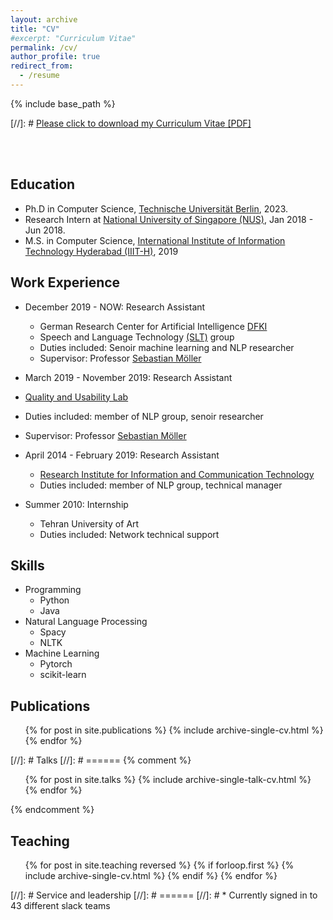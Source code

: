 ```yaml
---
layout: archive
title: "CV"
#excerpt: "Curriculum Vitae"
permalink: /cv/
author_profile: true
redirect_from:
  - /resume
---
```


{% include base_path %}

[//]: # [Please click to download my Curriculum Vitae [PDF]](https://salarmohtaj.github.io/files/paper1.pdf)


<br/><br/>

## Education

* Ph.D in Computer Science, [Technische Universität Berlin](https://www.tu-berlin.de/), 2023.
* Research Intern at [National University of Singapore (NUS)](https://nus.edu.sg/), Jan 2018 - Jun 2018.
* M.S. in Computer Science, [International Institute of Information Technology Hyderabad (IIIT-H)](https://www.iiit.ac.in/), 2019



## Work Experience

* December 2019 - NOW: Research Assistant
  * German Research Center for Artificial Intelligence [DFKI](https://www.dfki.de/web/)
  * Speech and Language Technology [(SLT)](https://www.dfki.de/web/forschung/forschungsbereiche/speech-and-language-technology/) group
  * Duties included: Senoir machine learning and NLP researcher
  * Supervisor: Professor [Sebastian Möller](https://www.qu.tu-berlin.de/menue/team/professur/)
  
 * March 2019 - November 2019: Research Assistant
  * [Quality and Usability Lab](https://www.qu.tu-berlin.de/menue/qu/parameter/en/)
  * Duties included: member of NLP group, senoir researcher
  * Supervisor: Professor [Sebastian Möller](https://www.qu.tu-berlin.de/menue/team/professur/)


* April 2014 - February 2019: Research Assistant
  * [Research Institute for Information and Communication Technology](http://www.ictrc.ac.ir/EN/Home)
  * Duties included: member of NLP group, technical manager
  
* Summer 2010: Internship
  * Tehran University of Art
  * Duties included: Network technical support


## Skills

* Programming
  * Python
  * Java
* Natural Language Processing
  * Spacy
  * NLTK
* Machine Learning
  * Pytorch
  * scikit-learn


## Publications

  <ul>{% for post in site.publications %}
    {% include archive-single-cv.html %}
  {% endfor %}</ul>
  
[//]: # Talks
[//]: # ======
{% comment %}
<ul>{% for post in site.talks %}
{% include archive-single-talk-cv.html %}
{% endfor %}</ul>
{% endcomment %}


## Teaching

  <ul>{% for post in site.teaching reversed %}
  {% if forloop.first %}
    {% include archive-single-cv.html %}
    {% endif %}
  {% endfor %}</ul>
  
[//]: # Service and leadership
[//]: # ======
[//]: # * Currently signed in to 43 different slack teams

